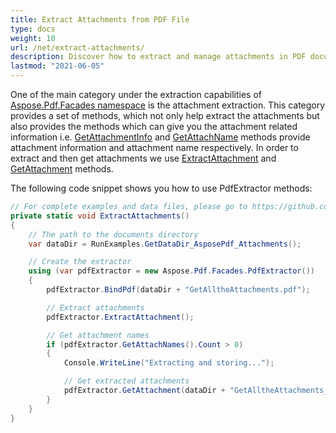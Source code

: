 ```yaml
---
title: Extract Attachments from PDF File
type: docs
weight: 10
url: /net/extract-attachments/
description: Discover how to extract and manage attachments in PDF documents in .NET using Aspose.PDF for better document handling.
lastmod: "2021-06-05"
---
```

<script type="application/ld+json">
{
    "@context": "https://schema.org",
    "@type": "TechArticle",
    "headline": "Extract Attachments from PDF File",
    "alternativeHeadline": "Effortlessly Extract and Manage PDF Attachments",
    "abstract": "The new attachment extraction functionality in Aspose.PDF for .NET allows developers to easily retrieve and manage file attachments within PDF documents. By utilizing the PdfExtractor class, users can extract attachments and obtain essential information, such as attachment names and details, enhancing document processing capabilities",
    "author": {
        "@type": "Person",
        "name": "Anastasiia Holub",
        "givenName": "Anastasiia",
        "familyName": "Holub",
        "url": "https://www.linkedin.com/in/anastasiia-holub-750430225/"
    },
    "genre": "pdf document generation",
    "wordcount": "208",
    "proficiencyLevel": "Beginner",
    "publisher": {
        "@type": "Organization",
        "name": "Aspose.PDF for .NET",
        "url": "https://products.aspose.com/pdf",
        "logo": "https://www.aspose.cloud/templates/aspose/img/products/pdf/aspose_pdf-for-net.svg",
        "alternateName": "Aspose",
        "sameAs": [
            "https://facebook.com/aspose.pdf/",
            "https://twitter.com/asposepdf",
            "https://www.youtube.com/channel/UCmV9sEg_QWYPi6BJJs7ELOg/featured",
            "https://www.linkedin.com/company/aspose",
            "https://stackoverflow.com/questions/tagged/aspose",
            "https://aspose.quora.com/",
            "https://aspose.github.io/"
        ],
        "contactPoint": [
            {
                "@type": "ContactPoint",
                "telephone": "+1 903 306 1676",
                "contactType": "sales",
                "areaServed": "US",
                "availableLanguage": "en"
            },
            {
                "@type": "ContactPoint",
                "telephone": "+44 141 628 8900",
                "contactType": "sales",
                "areaServed": "GB",
                "availableLanguage": "en"
            },
            {
                "@type": "ContactPoint",
                "telephone": "+61 2 8006 6987",
                "contactType": "sales",
                "areaServed": "AU",
                "availableLanguage": "en"
            }
        ]
    },
    "url": "/net/extract-attachments/",
    "mainEntityOfPage": {
        "@type": "WebPage",
        "@id": "/net/extract-attachments/"
    },
    "dateModified": "2024-11-25",
    "description": "Aspose.PDF can perform not only simple and easy tasks but also cope with more complex goals. Check the next section for advanced users and developers."
}
</script>

One of the main category under the extraction capabilities of [Aspose.Pdf.Facades namespace](https://reference.aspose.com/pdf/net/aspose.pdf.facades) is the attachment extraction. This category provides a set of methods, which not only help extract the attachments but also provides the methods which can give you the attachment related information i.e. [GetAttachmentInfo](https://reference.aspose.com/pdf/net/aspose.pdf.facades/pdfextractor/methods/getattachmentinfo) and [GetAttachName](https://reference.aspose.com/pdf/net/aspose.pdf.facades/pdfextractor/methods/getattachnames) methods provide attachment information and attachment name respectively. In order to extract and then get attachments we use [ExtractAttachment](https://reference.aspose.com/pdf/net/aspose.pdf.facades/pdfextractor/methods/extractattachment) and [GetAttachment](https://reference.aspose.com/pdf/net/aspose.pdf.facades/pdfextractor/methods/getattachment) methods.

The following code snippet shows you how to use PdfExtractor methods:

```csharp
// For complete examples and data files, please go to https://github.com/aspose-pdf/Aspose.PDF-for-.NET
private static void ExtractAttachments()
{
    // The path to the documents directory
    var dataDir = RunExamples.GetDataDir_AsposePdf_Attachments();

    // Create the extractor
    using (var pdfExtractor = new Aspose.Pdf.Facades.PdfExtractor())
    {
        pdfExtractor.BindPdf(dataDir + "GetAlltheAttachments.pdf");

        // Extract attachments
        pdfExtractor.ExtractAttachment();

        // Get attachment names
        if (pdfExtractor.GetAttachNames().Count > 0)
        {
            Console.WriteLine("Extracting and storing...");

            // Get extracted attachments
            pdfExtractor.GetAttachment(dataDir + "GetAlltheAttachments_out.pdf");
        }
    }
}
```
